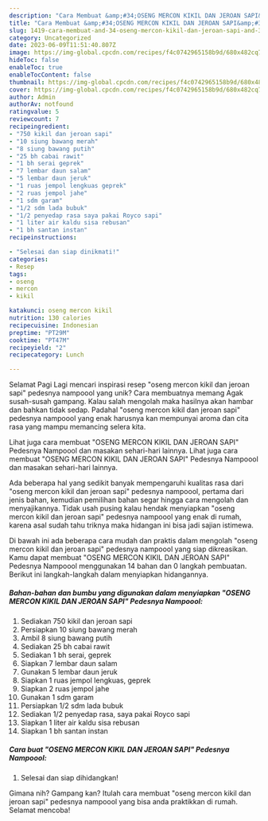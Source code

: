 ```yaml
---
description: "Cara Membuat &amp;#34;OSENG MERCON KIKIL DAN JEROAN SAPI&amp;#34; Pedesnya Nampoool yang Lezat, Mantap"
title: "Cara Membuat &amp;#34;OSENG MERCON KIKIL DAN JEROAN SAPI&amp;#34; Pedesnya Nampoool yang Lezat, Mantap"
slug: 1419-cara-membuat-and-34-oseng-mercon-kikil-dan-jeroan-sapi-and-34-pedesnya-nampoool-yang-lezat-mantap
category: Uncategorized
date: 2023-06-09T11:51:40.807Z
image: https://img-global.cpcdn.com/recipes/f4c0742965158b9d/680x482cq70/oseng-mercon-kikil-dan-jeroan-sapi-pedesnya-nampoool-foto-resep-utama.jpg
hideToc: false
enableToc: true
enableTocContent: false
thumbnail: https://img-global.cpcdn.com/recipes/f4c0742965158b9d/680x482cq70/oseng-mercon-kikil-dan-jeroan-sapi-pedesnya-nampoool-foto-resep-utama.jpg
cover: https://img-global.cpcdn.com/recipes/f4c0742965158b9d/680x482cq70/oseng-mercon-kikil-dan-jeroan-sapi-pedesnya-nampoool-foto-resep-utama.jpg
author: Admin
authorAv: notfound
ratingvalue: 5
reviewcount: 7
recipeingredient:
- "750 kikil dan jeroan sapi"
- "10 siung bawang merah"
- "8 siung bawang putih"
- "25 bh cabai rawit"
- "1 bh serai geprek"
- "7 lembar daun salam"
- "5 lembar daun jeruk"
- "1 ruas jempol lengkuas geprek"
- "2 ruas jempol jahe"
- "1 sdm garam"
- "1/2 sdm lada bubuk"
- "1/2 penyedap rasa saya pakai Royco sapi"
- "1 liter air kaldu sisa rebusan"
- "1 bh santan instan"
recipeinstructions:

- "Selesai dan siap dinikmati!"
categories:
- Resep
tags:
- oseng
- mercon
- kikil

katakunci: oseng mercon kikil 
nutrition: 130 calories
recipecuisine: Indonesian
preptime: "PT29M"
cooktime: "PT47M"
recipeyield: "2"
recipecategory: Lunch

---
```



Selamat Pagi Lagi mencari inspirasi resep &#34;oseng mercon kikil dan jeroan sapi&#34; pedesnya nampoool yang unik? Cara membuatnya memang Agak susah-susah gampang. Kalau salah mengolah maka hasilnya akan hambar dan bahkan tidak sedap. Padahal &#34;oseng mercon kikil dan jeroan sapi&#34; pedesnya nampoool yang enak harusnya kan mempunyai aroma dan cita rasa yang mampu memancing selera kita.


Lihat juga cara membuat &#34;OSENG MERCON KIKIL DAN JEROAN SAPI&#34; Pedesnya Nampoool dan masakan sehari-hari lainnya. Lihat juga cara membuat &#34;OSENG MERCON KIKIL DAN JEROAN SAPI&#34; Pedesnya Nampoool dan masakan sehari-hari lainnya.

Ada beberapa hal yang sedikit banyak mempengaruhi kualitas rasa dari &#34;oseng mercon kikil dan jeroan sapi&#34; pedesnya nampoool, pertama dari jenis bahan, kemudian pemilihan bahan segar hingga cara mengolah dan menyajikannya. Tidak usah pusing kalau hendak menyiapkan &#34;oseng mercon kikil dan jeroan sapi&#34; pedesnya nampoool yang enak di rumah, karena asal sudah tahu triknya maka hidangan ini bisa jadi sajian istimewa.


Di bawah ini ada beberapa cara mudah dan praktis dalam mengolah &#34;oseng mercon kikil dan jeroan sapi&#34; pedesnya nampoool yang siap dikreasikan. Kamu dapat membuat &#34;OSENG MERCON KIKIL DAN JEROAN SAPI&#34; Pedesnya Nampoool menggunakan 14 bahan dan 0 langkah pembuatan. Berikut ini langkah-langkah dalam menyiapkan hidangannya.

<!--inarticleads1-->

##### Bahan-bahan dan bumbu yang digunakan dalam menyiapkan &#34;OSENG MERCON KIKIL DAN JEROAN SAPI&#34; Pedesnya Nampoool:

1. Sediakan 750 kikil dan jeroan sapi
1. Persiapkan 10 siung bawang merah
1. Ambil 8 siung bawang putih
1. Sediakan 25 bh cabai rawit
1. Sediakan 1 bh serai, geprek
1. Siapkan 7 lembar daun salam
1. Gunakan 5 lembar daun jeruk
1. Siapkan 1 ruas jempol lengkuas, geprek
1. Siapkan 2 ruas jempol jahe
1. Gunakan 1 sdm garam
1. Persiapkan 1/2 sdm lada bubuk
1. Sediakan 1/2 penyedap rasa, saya pakai Royco sapi
1. Siapkan 1 liter air kaldu sisa rebusan
1. Siapkan 1 bh santan instan




<!--inarticleads2-->

##### Cara buat &#34;OSENG MERCON KIKIL DAN JEROAN SAPI&#34; Pedesnya Nampoool:


1. Selesai dan siap dihidangkan!



Gimana nih? Gampang kan? Itulah cara membuat &#34;oseng mercon kikil dan jeroan sapi&#34; pedesnya nampoool yang bisa anda praktikkan di rumah. Selamat mencoba!
